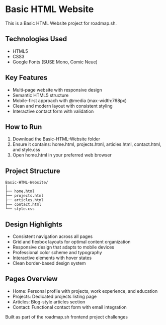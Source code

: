# Basic HTML Website

This is a Basic HTML Website project for roadmap.sh.
## Technologies Used
 - HTML5
 - CSS3
 - Google Fonts (SUSE Mono, Comic Neue)
## Key Features
 - Multi-page website with responsive design
 - Semantic HTML5 structure
 - Mobile-first approach with @media (max-width:768px)
 - Clean and modern layout with consistent styling
 - Interactive contact form with validation
## How to Run
 1. Download the Basic-HTML-Website folder
 2. Ensure it contains: home.html, projects.html, articles.html, contact.html, and style.css
 3. Open home.html in your preferred web browser
## Project Structure
```
Basic-HTML-Website/
│
├── home.html
├── projects.html
├── articles.html
├── contact.html
└── style.css
```
## Design Highlights
 - Consistent navigation across all pages
 - Grid and flexbox layouts for optimal content organization
 - Responsive design that adapts to mobile devices
 - Professional color scheme and typography
 - Interactive elements with hover states
 - Clean border-based design system
## Pages Overview
 - Home: Personal profile with projects, work experience, and education
 - Projects: Dedicated projects listing page
 - Articles: Blog-style articles section
 - Contact: Functional contact form with email integration

Built as part of the roadmap.sh frontend project challenges
